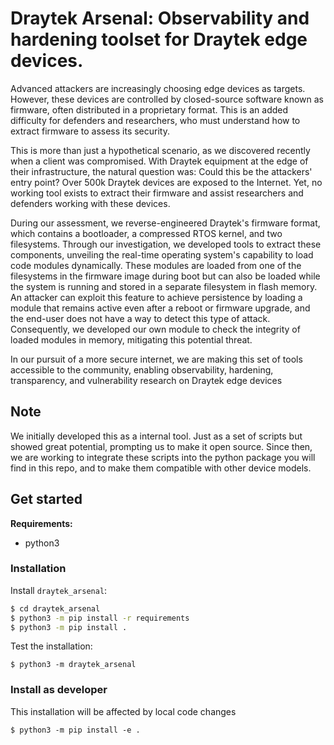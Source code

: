 # Draytek Arsenal: Observability and hardening toolset for Draytek edge devices.
Advanced attackers are increasingly choosing edge devices as targets. However, these devices are controlled by closed-source software known as firmware, often distributed in a proprietary format. This is an added difficulty for defenders and researchers, who must understand how to extract firmware to assess its security.

This is more than just a hypothetical scenario, as we discovered recently when a client was compromised. With Draytek equipment at the edge of their infrastructure, the natural question was: Could this be the attackers' entry point? Over 500k Draytek devices are exposed to the Internet. Yet, no working tool exists to extract their firmware and assist researchers and defenders working with these devices.

During our assessment, we reverse-engineered Draytek's firmware format, which contains a bootloader, a compressed RTOS kernel, and two filesystems. Through our investigation, we developed tools to extract these components, unveiling the real-time operating system's capability to load code modules dynamically. These modules are loaded from one of the filesystems in the firmware image during boot but can also be loaded while the system is running and stored in a separate filesystem in flash memory. An attacker can exploit this feature to achieve persistence by loading a module that remains active even after a reboot or firmware upgrade, and the end-user does not have a way to detect this type of attack. Consequently, we developed our own module to check the integrity of loaded modules in memory, mitigating this potential threat.

In our pursuit of a more secure internet, we are making this set of tools accessible to the community, enabling observability, hardening, transparency, and vulnerability research on Draytek edge devices

## Note
We initially developed this as a internal tool. Just as a set of scripts but showed great potential, prompting us to make it open source. Since then, we are working to integrate these scripts into the python package you will find in this repo, and to make them compatible with other device models.

## Get started ##

__Requirements:__

* python3

### Installation ###

Install `draytek_arsenal`:
```bash
$ cd draytek_arsenal
$ python3 -m pip install -r requirements
$ python3 -m pip install .
```

Test the installation:
```
$ python3 -m draytek_arsenal
```

### Install as developer ###

This installation will be affected by local code changes
```
$ python3 -m pip install -e .
```
